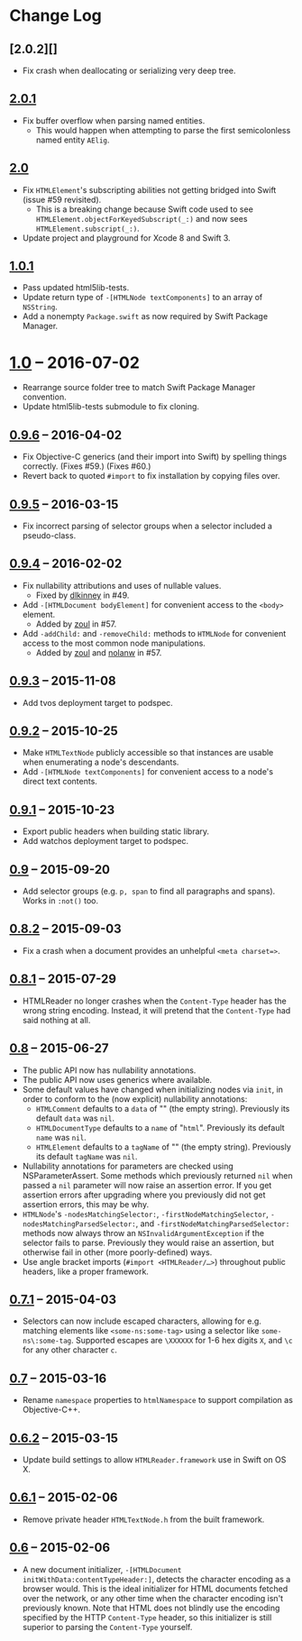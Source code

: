 # Change Log

## [2.0.2][]
* Fix crash when deallocating or serializing very deep tree.

## [2.0.1][]

* Fix buffer overflow when parsing named entities.
    * This would happen when attempting to parse the first semicolonless named entity `AElig`.

## [2.0][]

* Fix `HTMLElement`'s subscripting abilities not getting bridged into Swift (issue #59 revisited).
    * This is a breaking change because Swift code used to see `HTMLElement.objectForKeyedSubscript(_:)` and now sees `HTMLElement.subscript(_:)`.
* Update project and playground for Xcode 8 and Swift 3.

## [1.0.1][]

* Pass updated html5lib-tests.
* Update return type of `-[HTMLNode textComponents]` to an array of `NSString`.
* Add a nonempty `Package.swift` as now required by Swift Package Manager.

# [1.0][] – 2016-07-02

* Rearrange source folder tree to match Swift Package Manager convention.
* Update html5lib-tests submodule to fix cloning.

## [0.9.6][] – 2016-04-02

* Fix Objective-C generics (and their import into Swift) by spelling things correctly. (Fixes #59.) (Fixes #60.)
* Revert back to quoted `#import` to fix installation by copying files over.

## [0.9.5][] – 2016-03-15

* Fix incorrect parsing of selector groups when a selector included a pseudo-class.

## [0.9.4][] – 2016-02-02

* Fix nullability attributions and uses of nullable values.
    * Fixed by [dlkinney](https://github.com/dlkinney) in #49.
* Add `-[HTMLDocument bodyElement]` for convenient access to the `<body>` element.
    * Added by [zoul](https://github.com/zoul) in #57.
* Add `-addChild:` and `-removeChild:` methods to `HTMLNode` for convenient access to the most common node manipulations.
    * Added by [zoul](https://github.com/zoul) and [nolanw](https://github.com/nolanw) in #57.

## [0.9.3][] – 2015-11-08

* Add tvos deployment target to podspec.

## [0.9.2][] – 2015-10-25

* Make `HTMLTextNode` publicly accessible so that instances are usable when enumerating a node's descendants.
* Add `-[HTMLNode textComponents]` for convenient access to a node's direct text contents.

## [0.9.1][] – 2015-10-23

* Export public headers when building static library.
* Add watchos deployment target to podspec.

## [0.9][] – 2015-09-20

* Add selector groups (e.g. `p, span` to find all paragraphs and spans). Works in `:not()` too.

## [0.8.2][] – 2015-09-03

* Fix a crash when a document provides an unhelpful `<meta charset=>`.

## [0.8.1][] – 2015-07-29

* HTMLReader no longer crashes when the `Content-Type` header has the wrong string encoding. Instead, it will pretend that the `Content-Type` had said nothing at all.

## [0.8][] – 2015-06-27

* The public API now has nullability annotations.
* The public API now uses generics where available.
* Some default values have changed when initializing nodes via `init`, in order to conform to the (now explicit) nullability annotations:
	* `HTMLComment` defaults to a `data` of "" (the empty string). Previously its default `data` was `nil`.
	* `HTMLDocumentType` defaults to a `name` of "`html`". Previously its default `name` was `nil`.
	* `HTMLElement` defaults to a `tagName` of "" (the empty string). Previously its default `tagName` was `nil`.
* Nullability annotations for parameters are checked using NSParameterAssert. Some methods which previously returned `nil` when passed a `nil` parameter will now raise an assertion error. If you get assertion errors after upgrading where you previously did not get assertion errors, this may be why.
* `HTMLNode`'s `-nodesMatchingSelector:`, `-firstNodeMatchingSelector`, `-nodesMatchingParsedSelector:`, and `-firstNodeMatchingParsedSelector:` methods now always throw an `NSInvalidArgumentException` if the selector fails to parse. Previously they would raise an assertion, but otherwise fail in other (more poorly-defined) ways.
* Use angle bracket imports (`#import <HTMLReader/…>`) throughout public headers, like a proper framework.

## [0.7.1][] – 2015-04-03

* Selectors can now include escaped characters, allowing for e.g. matching elements like `<some-ns:some-tag>` using a selector like `some-ns\:some-tag`. Supported escapes are `\XXXXXX` for 1-6 hex digits `X`, and `\c` for any other character `c`.

## [0.7][] – 2015-03-16

* Rename `namespace` properties to `htmlNamespace` to support compilation as Objective-C++.

## [0.6.2][] – 2015-03-15

* Update build settings to allow `HTMLReader.framework` use in Swift on OS X.

## [0.6.1][] – 2015-02-06

* Remove private header `HTMLTextNode.h` from the built framework.

## [0.6][] – 2015-02-06

* A new document initializer, `-[HTMLDocument initWithData:contentTypeHeader:]`, detects the character encoding as a browser would. This is the ideal initializer for HTML documents fetched over the network, or any other time when the character encoding isn't previously known. Note that HTML does not blindly use the encoding specified by the HTTP `Content-Type` header, so this initializer is still superior to parsing the `Content-Type` yourself.


[Unreleased]: https://github.com/nolanw/HTMLReader/compare/v2.0.1...HEAD
[2.0.1]: https://github.com/nolanw/HTMLReader/compare/v2.0...v2.0.1
[2.0]: https://github.com/nolanw/HTMLReader/compare/v1.0.1...v2.0
[1.0.1]: https://github.com/nolanw/HTMLReader/compare/v1.0...1.0.1
[1.0]: https://github.com/nolanw/HTMLReader/compare/v0.9.6...1.0
[0.9.6]: https://github.com/nolanw/HTMLReader/compare/v0.9.5...v0.9.6
[0.9.5]: https://github.com/nolanw/HTMLReader/compare/v0.9.4...v0.9.5
[0.9.4]: https://github.com/nolanw/HTMLReader/compare/v0.9.3...v0.9.4
[0.9.3]: https://github.com/nolanw/HTMLReader/compare/v0.9.2...v0.9.3
[0.9.2]: https://github.com/nolanw/HTMLReader/compare/v0.9.1...v0.9.2
[0.9.1]: https://github.com/nolanw/HTMLReader/compare/v0.9...v0.9.1
[0.9]: https://github.com/nolanw/HTMLReader/compare/v0.8.2...v0.9
[0.8.2]: https://github.com/nolanw/HTMLReader/compare/v0.8.1...v0.8.2
[0.8.1]: https://github.com/nolanw/HTMLReader/compare/v0.8...v0.8.1
[0.8]: https://github.com/nolanw/HTMLReader/compare/v0.7.1...v0.8
[0.7.1]: https://github.com/nolanw/HTMLReader/compare/v0.7...v0.7.1
[0.7]: https://github.com/nolanw/HTMLReader/compare/v0.6.2...v0.7
[0.6.2]: https://github.com/nolanw/HTMLReader/compare/v0.6.1...v0.6.2
[0.6.1]: https://github.com/nolanw/HTMLReader/compare/v0.6...v0.6.1
[0.6]: https://github.com/nolanw/HTMLReader/compare/v0.5.9...v0.6
